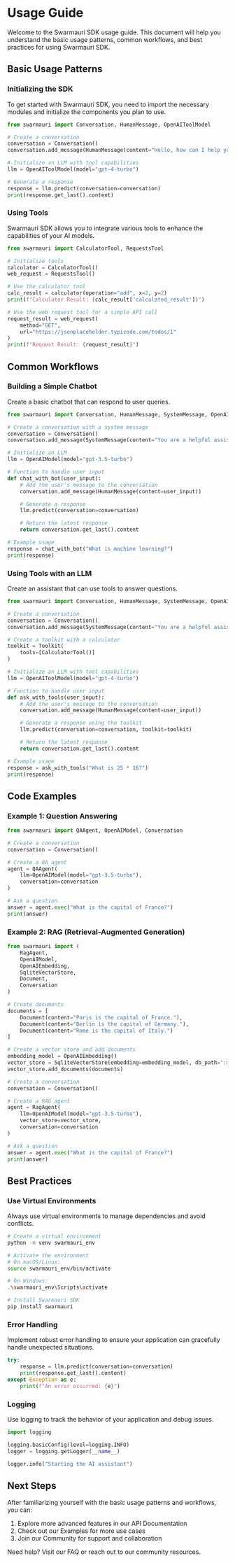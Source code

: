 # Usage Guide

Welcome to the Swarmauri SDK usage guide. This document will help you understand the basic usage patterns, common workflows, and best practices for using Swarmauri SDK.

## Basic Usage Patterns

### Initializing the SDK

To get started with Swarmauri SDK, you need to import the necessary modules and initialize the components you plan to use.

```python
from swarmauri import Conversation, HumanMessage, OpenAIToolModel

# Create a conversation
conversation = Conversation()
conversation.add_message(HumanMessage(content="Hello, how can I help you today?"))

# Initialize an LLM with tool capabilities
llm = OpenAIToolModel(model="gpt-4-turbo")

# Generate a response
response = llm.predict(conversation=conversation)
print(response.get_last().content)
```

### Using Tools

Swarmauri SDK allows you to integrate various tools to enhance the capabilities of your AI models.

```python
from swarmauri import CalculatorTool, RequestsTool

# Initialize tools
calculator = CalculatorTool()
web_request = RequestsTool()

# Use the calculator tool
calc_result = calculator(operation="add", x=2, y=2)
print(f"Calculator Result: {calc_result['calculated_result']}")

# Use the web request tool for a simple API call
request_result = web_request(
    method="GET",
    url="https://jsonplaceholder.typicode.com/todos/1"
)
print(f"Request Result: {request_result}")
```

## Common Workflows

### Building a Simple Chatbot

Create a basic chatbot that can respond to user queries.

```python
from swarmauri import Conversation, HumanMessage, SystemMessage, OpenAIModel

# Create a conversation with a system message
conversation = Conversation()
conversation.add_message(SystemMessage(content="You are a helpful assistant."))

# Initialize an LLM
llm = OpenAIModel(model="gpt-3.5-turbo")

# Function to handle user input
def chat_with_bot(user_input):
    # Add the user's message to the conversation
    conversation.add_message(HumanMessage(content=user_input))

    # Generate a response
    llm.predict(conversation=conversation)

    # Return the latest response
    return conversation.get_last().content

# Example usage
response = chat_with_bot("What is machine learning?")
print(response)
```

### Using Tools with an LLM

Create an assistant that can use tools to answer questions.

```python
from swarmauri import Conversation, HumanMessage, SystemMessage, OpenAIToolModel, CalculatorTool, Toolkit

# Create a conversation
conversation = Conversation()
conversation.add_message(SystemMessage(content="You are a helpful assistant with access to tools."))

# Create a toolkit with a calculator
toolkit = Toolkit(
    tools=[CalculatorTool()]
)

# Initialize an LLM with tool capabilities
llm = OpenAIToolModel(model="gpt-4-turbo")

# Function to handle user input
def ask_with_tools(user_input):
    # Add the user's message to the conversation
    conversation.add_message(HumanMessage(content=user_input))

    # Generate a response using the toolkit
    llm.predict(conversation=conversation, toolkit=toolkit)

    # Return the latest response
    return conversation.get_last().content

# Example usage
response = ask_with_tools("What is 25 * 16?")
print(response)
```

## Code Examples

### Example 1: Question Answering

```python
from swarmauri import QAAgent, OpenAIModel, Conversation

# Create a conversation
conversation = Conversation()

# Create a QA agent
agent = QAAgent(
    llm=OpenAIModel(model="gpt-3.5-turbo"),
    conversation=conversation
)

# Ask a question
answer = agent.exec("What is the capital of France?")
print(answer)
```

### Example 2: RAG (Retrieval-Augmented Generation)

```python
from swarmauri import (
    RagAgent,
    OpenAIModel,
    OpenAIEmbedding,
    SqliteVectorStore,
    Document,
    Conversation
)

# Create documents
documents = [
    Document(content="Paris is the capital of France."),
    Document(content="Berlin is the capital of Germany."),
    Document(content="Rome is the capital of Italy.")
]

# Create a vector store and add documents
embedding_model = OpenAIEmbedding()
vector_store = SqliteVectorStore(embedding=embedding_model, db_path=":memory:")
vector_store.add_documents(documents)

# Create a conversation
conversation = Conversation()

# Create a RAG agent
agent = RagAgent(
    llm=OpenAIModel(model="gpt-3.5-turbo"),
    vector_store=vector_store,
    conversation=conversation
)

# Ask a question
answer = agent.exec("What is the capital of France?")
print(answer)
```

## Best Practices

### Use Virtual Environments

Always use virtual environments to manage dependencies and avoid conflicts.

```bash
# Create a virtual environment
python -m venv swarmauri_env

# Activate the environment
# On macOS/Linux:
source swarmauri_env/bin/activate

# On Windows:
.\swarmauri_env\Scripts\activate

# Install Swarmauri SDK
pip install swarmauri
```

### Error Handling

Implement robust error handling to ensure your application can gracefully handle unexpected situations.

```python
try:
    response = llm.predict(conversation=conversation)
    print(response.get_last().content)
except Exception as e:
    print(f"An error occurred: {e}")
```

### Logging

Use logging to track the behavior of your application and debug issues.

```python
import logging

logging.basicConfig(level=logging.INFO)
logger = logging.getLogger(__name__)

logger.info("Starting the AI assistant")
```

## Next Steps

After familiarizing yourself with the basic usage patterns and workflows, you can:

1. Explore more advanced features in our API Documentation
2. Check out our Examples for more use cases
3. Join our Community for support and collaboration

Need help? Visit our FAQ or reach out to our community resources.
